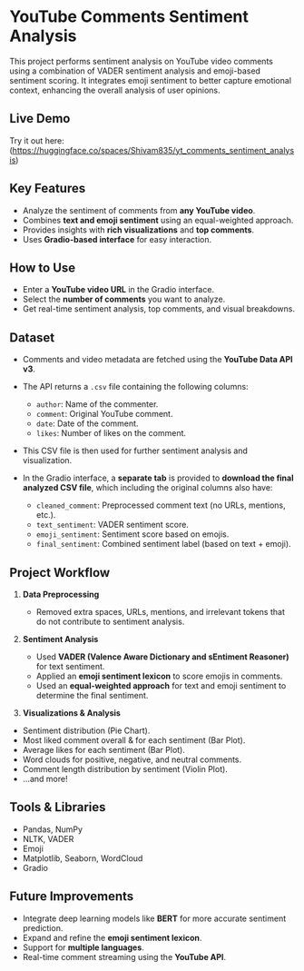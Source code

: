 # YouTube Comments Sentiment Analysis

This project performs sentiment analysis on YouTube video comments using a combination of VADER sentiment analysis and emoji-based sentiment scoring. It integrates emoji sentiment to better capture emotional context, enhancing the overall analysis of user opinions.

## Live Demo
Try it out here: (https://huggingface.co/spaces/Shivam835/yt_comments_sentiment_analysis)  

## Key Features
- Analyze the sentiment of comments from **any YouTube video**.
- Combines **text and emoji sentiment** using an equal-weighted approach.
- Provides insights with **rich visualizations** and **top comments**.
- Uses **Gradio-based interface** for easy interaction.

## How to Use
- Enter a **YouTube video URL** in the Gradio interface.
- Select the **number of comments** you want to analyze.
- Get real-time sentiment analysis, top comments, and visual breakdowns.

## Dataset
- Comments and video metadata are fetched using the **YouTube Data API v3**.
- The API returns a `.csv` file containing the following columns:
  - `author`: Name of the commenter.
  - `comment`: Original YouTube comment.
  - `date`: Date of the comment.
  - `likes`: Number of likes on the comment.

- This CSV file is then used for further sentiment analysis and visualization.

- In the Gradio interface, a **separate tab** is provided to **download the final analyzed CSV file**, which including the original columns also have:
  - `cleaned_comment`: Preprocessed comment text (no URLs, mentions, etc.).
  - `text_sentiment`: VADER sentiment score.
  - `emoji_sentiment`: Sentiment score based on emojis.
  - `final_sentiment`: Combined sentiment label (based on text + emoji).

## Project Workflow
1. **Data Preprocessing**
   - Removed extra spaces, URLs, mentions, and irrelevant tokens that do not contribute to sentiment analysis.

2. **Sentiment Analysis**
   - Used **VADER (Valence Aware Dictionary and sEntiment Reasoner)** for text sentiment.
   - Applied an **emoji sentiment lexicon** to score emojis in comments.
   - Used an **equal-weighted approach** for text and emoji sentiment to determine the final sentiment.

3. **Visualizations & Analysis**
- Sentiment distribution (Pie Chart).
- Most liked comment overall & for each sentiment (Bar Plot).
- Average likes for each sentiment (Bar Plot).
- Word clouds for positive, negative, and neutral comments.
- Comment length distribution by sentiment (Violin Plot).
- ...and more!

## Tools & Libraries
- Pandas, NumPy
- NLTK, VADER
- Emoji
- Matplotlib, Seaborn, WordCloud
- Gradio

## Future Improvements
- Integrate deep learning models like **BERT** for more accurate sentiment prediction.
- Expand and refine the **emoji sentiment lexicon**.
- Support for **multiple languages**.
- Real-time comment streaming using the **YouTube API**.
